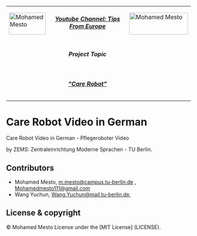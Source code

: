 <table border=0>
<tr border=0>
<td> <img align="left"  alt="Mohamed Mesto" width="100px" height='60px' src="https://www.ods.tu-berlin.de/fileadmin/Aperto_design/img/logo_01.gif"/> </td>
  <td align="center"> <h5><a href="https://www.youtube.com/c/TippsausEuropa">Youtube Channel: Tips From Europe</a></h5> </td>
  <td>  <img align="right"  alt="Mohamed Mesto" width="160px" height='60px' src="https://www.zems.tu-berlin.de/fileadmin/_processed_/b/bf/csm_LOGOZEMS2015kurz_print_b_w_mediumres_e20d18f56e.jpg"/></td>
</tr>
<tr border=0>
<td> </td><td  align="center"> <h5> Project Topic </h5> </td><td> </td>
</tr>
<tr border=0>
<td> </td><td> </td><td> </td>
</tr>
  <tr>
    <td> </td>
<td align="center"><h5><a href="https://www.youtube.com/watch?v=xoNbGlMJLOs">"Care Robot"</a></h5></td>
    <td> </td>
</tr>
  <tr>
    <td> </td>  <td  > </td>
    <td> </td>
</tr>
</table>


# Care Robot Video in German
Care Robot Video in German - Pflegeroboter Video 

by ZEMS: Zentraleinrichtung Moderne Sprachen - TU Berlin.



## Contributors
- Mohamed Mesto, m.mesto@campus.tu-berlin.de  , Mohamedmesto111@gmail.com
- Wang Yuchun, Wang.Yuchun@mail.tu-berlin.de,  


## License & copyright
© Mohamed Mesto
License under the [MIT License] (LICENSE).
